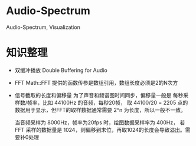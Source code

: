 # Audio-Spectrum
Audio-Spectrum, Visualization


# 知识整理
  * 双缓冲播放
    Double Buffering for Audio
    
  * FFT
    Math::FFT 提供的函数传参是数组引用，数组长度必须是2的N次方

  * 信号截取的长度和偏移量
    为了声音和频谱图时间同步，偏移量一般是 每秒采样数/帧率，比如 44100Hz 的音频，每秒20帧，
    取 44100/20 = 2205 点的数据用于显示，但FFT的取样数据通常需要 2^n 为长度，所以一般不一致。

    当音频采样为 8000Hz，帧率为20fps 时，绘图数据采样率为 400Hz，
    若 FFT 采样的数据量是 1024，则偏移到末位，再取1024的长度会导致溢出。需要补0处理

